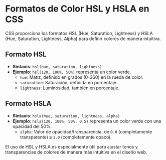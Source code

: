 # Formatos de Color HSL y HSLA en CSS

CSS proporciona los formatos HSL (Hue, Saturation, Lightness) y HSLA (Hue, Saturation, Lightness, Alpha) para definir colores de manera intuitiva.

## Formato HSL
- **Sintaxis**: `hsl(hue, saturation, lightness)`
- **Ejemplo**: `hsl(120, 100%, 50%)` representa un color verde.
  - `hue`: Matiz, definido en grados (0-360) en la rueda de color.
  - `saturation`: Saturación, definida en porcentaje.
  - `lightness`: Luminosidad, también en porcentaje.

## Formato HSLA
- **Sintaxis**: `hsla(hue, saturation, lightness, alpha)`
- **Ejemplo**: `hsla(120, 100%, 50%, 0.5)` representa un color verde con una opacidad del 50%.
  - `alpha`: Valor de opacidad/transparencia, de `0.0` (completamente transparente) a `1.0` (completamente opaco).

El uso de HSL y HSLA es especialmente útil para ajustar tonos y transparencias de colores de manera más intuitiva en el diseño web.
